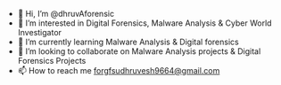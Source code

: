 - 👋 Hi, I’m @dhruvAforensic
- 👀 I’m interested in Digital Forensics, Malware Analysis & Cyber World Investigator
- 🌱 I’m currently learning Malware Analysis & Digital forensics
- 💞️ I’m looking to collaborate on Malware Analysis projects & Digital Forensics Projects
- 📫 How to reach me forgfsudhruvesh9664@gmail.com

<!---
dhruvAforensic/dhruvAforensic is a ✨ special ✨ repository because its `README.md` (this file) appears on your GitHub profile.
You can click the Preview link to take a look at your changes.
--->
